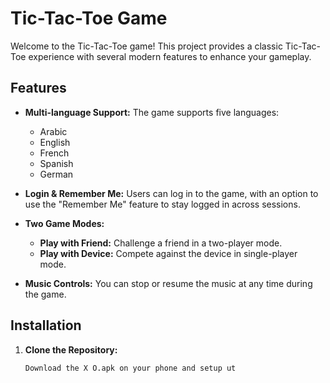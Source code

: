 # Tic-Tac-Toe Game

Welcome to the Tic-Tac-Toe game! This project provides a classic Tic-Tac-Toe experience with several modern features to enhance your gameplay.

## Features

- **Multi-language Support:** The game supports five languages:
  - Arabic
  - English
  - French
  - Spanish
  - German

- **Login & Remember Me:** Users can log in to the game, with an option to use the "Remember Me" feature to stay logged in across sessions.

- **Two Game Modes:**
  - **Play with Friend:** Challenge a friend in a two-player mode.
  - **Play with Device:** Compete against the device in single-player mode.

- **Music Controls:** You can stop or resume the music at any time during the game.

## Installation

1. **Clone the Repository:**

   ```sh
   Download the X O.apk on your phone and setup ut
